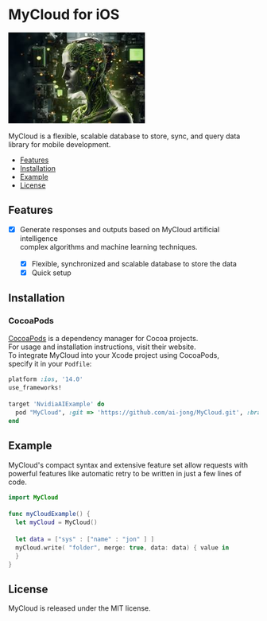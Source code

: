 # MyCloud for iOS

![MyCloud: Elegant Networking in Swift](nvidia.png)

MyCloud is a flexible, scalable database to store, sync, and query data library for mobile development.

- [Features](#features)
- [Installation](#installation)
- [Example](#example)
- [License](#license)

## Features

- [x] Generate responses and outputs based on MyCloud artificial intelligence <br> complex algorithms and machine learning techniques. <br> <br>
  - [x] Flexible, synchronized and scalable database to store the data
  - [x] Quick setup

## Installation
### CocoaPods

[CocoaPods](https://cocoapods.org) is a dependency manager for Cocoa projects.<br> 
For usage and installation instructions, visit their website.<br> 
To integrate MyCloud into your Xcode project using CocoaPods, <br> specify it in your `Podfile`:

```ruby
platform :ios, '14.0'
use_frameworks!

target 'NvidiaAIExample' do
  pod "MyCloud", :git => 'https://github.com/ai-jong/MyCloud.git', :branch => 'main'
end

```

## Example

MyCloud's compact syntax and extensive feature set allow requests with powerful features like automatic retry to be written in just a few lines of code.

```swift
import MyCloud

func myCloudExample() {
  let myCloud = MyCloud()
        
  let data = ["sys" : ["name" : "jon" ] ]
  myCloud.write( "folder", merge: true, data: data) { value in     
  }        
}
```

## License

MyCloud is released under the MIT license.

